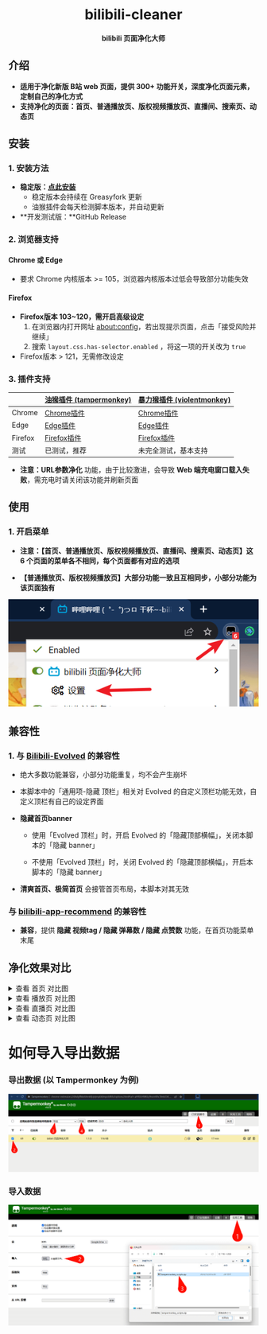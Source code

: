 <center><h1>bilibili-cleaner</h1></center>
<center><h4>bilibili 页面净化大师</h4></center>

## 介绍

-   **适用于净化新版 B站 web 页面，提供 300+ 功能开关，深度净化页面元素，定制自己的净化方式**
-   **支持净化的页面：首页、普通播放页、版权视频播放页、直播间、搜索页、动态页**

## 安装

### 1. 安装方法

-   **稳定版：[点此安装](https://greasyfork.org/zh-CN/scripts/479861)**
    -   稳定版本会持续在 Greasyfork 更新
    -   油猴插件会每天检测脚本版本，并自动更新
-   **开发测试版：**GitHub Release

### 2. 浏览器支持

#### Chrome 或 Edge

-   要求 Chrome 内核版本 >= 105，浏览器内核版本过低会导致部分功能失效

#### Firefox

-   **Firefox版本 103~120，需开启高级设定**
    1. 在浏览器内打开网址 [about:config](about:config)，若出现提示页面，点击「接受风险并继续」
    2. 搜索 `layout.css.has-selector.enabled` ，将这一项的开关改为 `true`
-   Firefox版本 > 121，无需修改设定

### 3. 插件支持

|         | [油猴插件 (tampermonkey)](https://www.tampermonkey.net/)                                                    | [暴力猴插件 (violentmonkey)](https://violentmonkey.github.io/)                                         |
| ------- | ----------------------------------------------------------------------------------------------------------- | ------------------------------------------------------------------------------------------------------ |
| Chrome  | [Chrome插件](https://chrome.google.com/webstore/detail/dhdgffkkebhmkfjojejmpbldmpobfkfo)                    | [Chrome插件](https://chrome.google.com/webstore/detail/violentmonkey/jinjaccalgkegednnccohejagnlnfdag) |
| Edge    | [Edge插件](https://microsoftedge.microsoft.com/addons/detail/tampermonkey/iikmkjmpaadaobahmlepeloendndfphd) | [Edge插件](https://microsoftedge.microsoft.com/addons/detail/eeagobfjdenkkddmbclomhiblgggliao)         |
| Firefox | [Firefox插件](https://addons.mozilla.org/en-US/firefox/addon/tampermonkey/)                                 | [Firefox插件](https://addons.mozilla.org/firefox/addon/violentmonkey/)                                 |
| 测试    | 已测试，推荐                                                                                                | 未完全测试，基本支持                                                                                   |

-   **注意：URL参数净化** 功能，由于比较激进，会导致 **Web 端充电窗口载入失败**，需充电时请关闭该功能并刷新页面

## 使用

### 1. 开启菜单

-   **注意：【首页、普通播放页、版权视频播放页、直播间、搜索页、动态页】这 6 个页面的菜单各不相同，每个页面都有对应的选项**

-   **【普通播放页、版权视频播放页】大部分功能一致且互相同步，小部分功能为该页面独有**

![](images/usage.png)

## 兼容性

### 1. 与 [Bilibili-Evolved](https://github.com/the1812/Bilibili-Evolved) 的兼容性

-   绝大多数功能兼容，小部分功能重复，均不会产生崩坏

-   本脚本中的「通用项-隐藏 顶栏」相关对 Evolved 的自定义顶栏功能无效，自定义顶栏有自己的设定界面

-   **隐藏首页banner**

    -   使用「Evolved 顶栏」时，开启 Evolved 的「隐藏顶部横幅」，关闭本脚本的「隐藏 banner」

    -   不使用「Evolved 顶栏」时，关闭 Evolved 的「隐藏顶部横幅」，开启本脚本的「隐藏 banner」

-   **清爽首页、极简首页** 会接管首页布局，本脚本对其无效

### 与 [bilibili-app-recommend](https://greasyfork.org/zh-CN/scripts/443530) 的兼容性

-   **兼容**，提供 **隐藏 视频tag / 隐藏 弹幕数 / 隐藏 点赞数** 功能，在首页功能菜单末尾

## 净化效果对比

<details>
<summary>查看 首页 对比图</summary>

#### 4 列模式 (浏览器缩放110%) before

![](images/screenshot-homepage-before-4col.png)

#### 5 列模式 (浏览器缩放100%) before

![](images/screenshot-homepage-before-5col.png)

### after

![](images/screenshot-homepage-after-4col.png)
![](images/screenshot-homepage-after-5col.png)

</details>

<details>
<summary>查看 播放页 对比图</summary>

## before

![](images/screenshot-video-before.png)

## after

![](images/screenshot-video-after.png)

</details>

<details>
<summary>查看 直播页 对比图</summary>

## before

![](images/screenshot-live-before.png)

## after

![](images/screenshot-live-after.png)

</details>

<details>
<summary>查看 动态页 对比图</summary>

### before

![](images/screenshot-dynamic-before.png)

### after

![](images/screenshot-dynamic-after.png)

</details>

# 如何导入导出数据

### 导出数据 (以 Tampermonkey 为例)

![](images/how-to-export.png)

### 导入数据

![](images/how-to-import.png)
